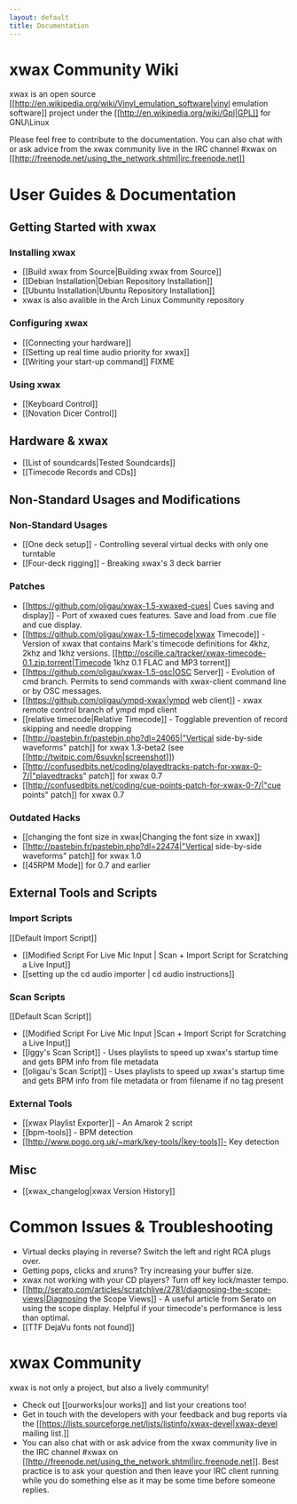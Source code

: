 ```yaml
---
layout: default
title: Documentation
---
```

#  xwax Community Wiki 

xwax is an open source [[http://en.wikipedia.org/wiki/Vinyl_emulation_software|vinyl emulation software]] project under the [[http://en.wikipedia.org/wiki/Gpl|GPL]] for GNU\Linux

Please feel free to contribute to the documentation. You can also chat with or ask advice from the xwax community live in the IRC channel #xwax on [[http://freenode.net/using_the_network.shtml|irc.freenode.net]]

# User Guides & Documentation

## Getting Started with xwax

### Installing xwax

  * [[Build xwax from Source|Building xwax from Source]]
  * [[Debian Installation|Debian Repository Installation]]
  * [[Ubuntu Installation|Ubuntu Repository Installation]]
  * xwax is also avalible in the Arch Linux Community repository


### Configuring xwax

  * [[Connecting your hardware]]
  * [[Setting up real time audio priority for xwax]]
  * [[Writing your start-up command]] FIXME

### Using xwax

  * [[Keyboard Control]]
  * [[Novation Dicer Control]]
## Hardware & xwax

  * [[List of soundcards|Tested Soundcards]]
  * [[Timecode Records and CDs]]


## Non-Standard Usages and Modifications

### Non-Standard Usages

  * [[One deck setup]] - Controlling several virtual decks with only one turntable
  * [[Four-deck rigging]] - Breaking xwax's 3 deck barrier

### Patches

  * [[https://github.com/oligau/xwax-1.5-xwaxed-cues| Cues saving and display]] - Port of xwaxed cues features. Save and load from .cue file and cue display.
  * [[https://github.com/oligau/xwax-1.5-timecode|xwax Timecode]] - Version of xwax that contains Mark's timecode definitions for 4khz, 2khz and 1khz versions. [[http://oscille.ca/tracker/xwax-timecode-0.1.zip.torrent|Timecode 1khz 0.1 FLAC and MP3 torrent]]
  * [[https://github.com/oligau/xwax-1.5-osc|OSC Server]] - Evolution of cmd branch. Permits to send commands with xwax-client command line or by OSC messages.
  * [[https://github.com/oligau/ympd-xwax|ympd web client]] - xwax remote control branch of ympd mpd client 
  * [[relative timecode|Relative Timecode]] - Togglable prevention of record skipping and needle dropping
  * [[http://pastebin.fr/pastebin.php?dl=24065|"Vertical side-by-side waveforms" patch]] for xwax 1.3-beta2 (see [[http://twitpic.com/6suvkn|screenshot]])
  * [[http://confusedbits.net/coding/playedtracks-patch-for-xwax-0-7/|"playedtracks" patch]] for xwax 0.7
  * [[http://confusedbits.net/coding/cue-points-patch-for-xwax-0-7/|"cue points" patch]] for xwax 0.7


### Outdated Hacks

  * [[changing the font size in xwax|Changing the font size in xwax]]
  * [[http://pastebin.fr/pastebin.php?dl=22474|"Vertical side-by-side waveforms" patch]] for xwax 1.0 
  * [[45RPM Mode]] for 0.7 and earlier


## External Tools and Scripts

### Import Scripts

[[Default Import Script]]

  * [[Modified Script For Live Mic Input | Scan + Import Script for Scratching a Live Input]]
  * [[setting up the cd audio importer | cd audio instructions]]

### Scan Scripts

[[Default Scan Script]]

  * [[Modified Script For Live Mic Input |Scan + Import Script for Scratching a Live Input]]
  * [[iggy's Scan Script]] - Uses playlists to speed up xwax's startup time and gets BPM info from file metadata
  * [[oligau's Scan Script]] - Uses playlists to speed up xwax's startup time and gets BPM info from file metadata or from filename if no tag present

### External Tools

  * [[xwax Playlist Exporter]] - An Amarok 2 script
  * [[bpm-tools]] - BPM detection
  * [[http://www.pogo.org.uk/~mark/key-tools/|key-tools]]- Key detection
 
## Misc

  * [[xwax_changelog|xwax Version History]]

# Common Issues & Troubleshooting

  * Virtual decks playing in reverse? Switch the left and right RCA plugs over.
  * Getting pops, clicks and xruns? Try increasing your buffer size.
  * xwax not working with your CD players? Turn off key lock/master tempo.
  * [[http://serato.com/articles/scratchlive/2781/diagnosing-the-scope-views|Diagnosing the Scope Views]] - A useful article from Serato on using the scope display. Helpful if your timecode's performance is less than optimal.
  * [[TTF DejaVu fonts not found]]

# xwax Community

xwax is not only a project, but also a lively community!

  * Check out [[ourworks|our works]] and list your creations too!
  * Get in touch with the developers with your feedback and bug reports via the [[https://lists.sourceforge.net/lists/listinfo/xwax-devel|xwax-devel mailing list.]]
  * You can also chat with or ask advice from the xwax community live in the IRC channel #xwax on [[http://freenode.net/using_the_network.shtml|irc.freenode.net]]. Best practice is to ask your question and then leave your IRC client running while you do something else as it may be some time before someone replies.